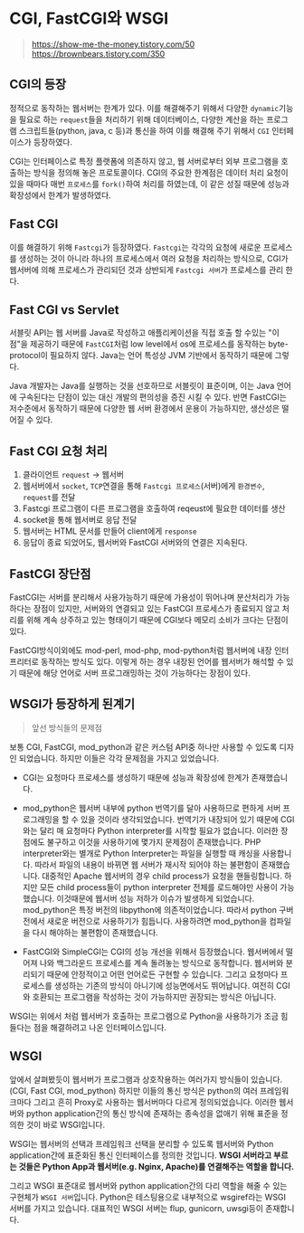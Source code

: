 # CGI, FastCGI와 WSGI
> https://show-me-the-money.tistory.com/50
> https://brownbears.tistory.com/350


## CGI의 등장
정적으로 동작하는 웹서버는 한계가 있다. 이를 해결해주기 위해서 다양한  `dynamic`기능을 필요로 하는 `request`들을 처리하기 위해 데이터베이스, 다양한 계산을 하는 프로그램 스크립트들(python, java, c 등)과 통신을 하여 이를 해결해 주기 위해서 `CGI` 인터페이스가 등장하였다.

CGI는 인터페이스로 특정 플랫폼에 의존하지 않고, 웹 서버로부터 외부 프로그램을 호출하는 방식을 정의해 놓은 프로토콜이다. CGI의 주요한 한계점은 데이터 처리 요청이 있을 때마다 매번 `프로세스`를 `fork()`하여 처리를 하였는데, 이 같은 성질 때문에 성능과 확장성에서 한계가 발생하였다.

## Fast CGI
이를 해결하기 위해 `Fastcgi`가 등장하였다. `Fastcgi`는 각각의 요청에 새로운 프로세스를 생성하는 것이 아니라 하나의 프로세스에서 여러 요청을 처리하는 방식으로, CGI가 웹서버에 의해 프로세스가 관리되던 것과 상반되게 `Fastcgi 서버`가 프로세스를 관리 한다.

## Fast CGI vs Servlet

서블릿 API는 웹 서버를 Java로 작성하고 애플리케이션을 직접 호출 할 수있는 "이점"을 제공하기 때문에 `FastCGI`처럼 low level에서 os에 프로세스를 동작하는 byte-protocol이 필요하지 않다. Java는 언어 특성상 JVM 기반에서 동작하기 때문에 그렇다.

Java 개발자는 Java를 실행하는 것을 선호하므로 서블릿이 표준이며, 이는 Java 언어에 구속된다는 단점이 있는 대신 개발의 편의성을 증진 시킬 수 있다. 반면 FastCGI는 저수준에서 동작하기 때문에 다양한 웹 서버 환경에서 운용이 가능하지만, 생산성은 떨어질 수 있다.

## Fast CGI 요청 처리
1. 클라이언트 `request` -> 웹서버
2. 웹서버에서 `socket`, `TCP`연결을 통해 `Fastcgi 프로세스`(서버)에게 `환경변수`, `request`를 전달
3. Fastcgi 프로그램이 다른 프로그램을 호출하여 reqeust에 필요한 데이터를 생산
4. socket을 통해 웹서버로 응답 전달
5. 웹서버는 HTML 문서를 만들어 client에게 `response`
6. 응답이 종료 되었어도, 웹서버와 FastCGI 서버와의 연결은 지속된다.

## FastCGI 장단점
FastCGI는 서버를 분리해서 사용가능하기 때문에 가용성이 뛰어나며 분산처리가 가능하다는 장점이 있지만, 서버와의 연결되고 있는 FastCGI 프로세스가 종료되지 않고 처리를 위해 계속 상주하고 있는 형태이기 때문에 CGI보다 메모리 소비가 크다는 단점이 있다.

FastCGI방식이외에도 mod-perl, mod-php, mod-python처럼 웹서버에 내장 인터프리터로 동작하는 방식도 있다. 이렇게 하는 경우 내장된 언어를 웹서버가 해석할 수 있기 때문에 해당 언어로 서버 프로그래밍하는 것이 가능하다는 장점이 있다.

## WSGI가 등장하게 된계기
> 앞선 방식들의 문제점

보통 CGI, FastCGI, mod_python과 같은 커스텀 API중 하나만 사용할 수 있도록 디자인 되었습니다. 하지만 이들은 각각 문제점을 가지고 있었습니다.

- CGI는 요청마다 프로세스를 생성하기 때문에 성능과 확장성에 한계가 존재했습니다.

- mod_python은 웹서버 내부에 python 번역기를 달아 사용하므로 편하게 서버 프로그래밍을 할 수 있을 것이라 생각되었습니다.
번역기가 내장되어 있기 때문에 CGI와는 달리 매 요청마다 Python interpreter를 시작할 필요가 없습니다. 이러한 장점에도 불구하고 이것을 사용하기에 몇가지 문제점이 존재했습니다.
PHP interpreter와는 별개로 Python Interpreter는 파일을 실행할 때 캐싱을 사용합니다. 따라서 파일의 내용이 바뀌면 웹 서버가 재시작 되어야 하는 불편함이 존재했습니다.
대중적인 Apache 웹서버의 경우 child process가 요청을 핸들링합니다. 하지만 모든 child process들이 python interpreter 전체를 로드해야만 사용이 가능했습니다. 이것때문에 웹서버 성능 저하가 이슈가 발생하게 되었습니다.
mod_python은 특정 버전의 libpython에 의존적이었습니다. 따라서 python 구버전에서 새로운 버전으로 사용하기가 힘듭니다. 사용하려면 mod_python을 컴파일을 다시 해야하는 불편함이 존재했습니다.

- FastCGI와 SimpleCGI는 CGI의 성능 개선을 위해서 등장했습니다.
웹서버에서 떨어져 나와 백그라운드 프로세스를 계속 돌려놓는 방식으로 동작합니다.
웹서버와 분리되기 때문에 안정적이고 어떤 언어로든 구현할 수 있습니다. 그리고 요청마다 프로세스를 생성하는 기존의 방식이 아니기에 성능면에서도 뛰어납니다.
여전히 CGI와 호환되는 프로그램을 작성하는 것이 가능하지만 권장되는 방식은 아닙니다.

WSGI는 위에서 처럼 웹서버가 호출하는 프로그램으로 Python을 사용하기가 조금 힘들다는 점을 해결하려고 나온 인터페이스입니다.

## WSGI
앞에서 살펴봤듯이 웹서버가 프로그램과 상호작용하는 여러가지 방식들이 있습니다.(CGI, Fast CGI, mod_python) 하지만 이들의 통신 방식은 python의 여러 프레임워크마다 그리고 흔히 Proxy로 사용하는 웹서버마다 다르게 정의되었습니다. 이러한 웹서버와 python application간의 통신 방식에 존재하는 종속성을 없애기 위해 표준을 정의한 것이 바로 WSGI입니다.

WSGI는 웹서버의 선택과 프레임워크 선택을 분리할 수 있도록 웹서버와 Python application간에 표준화된 통신 인터페이스를 정의한 것입니다. **WSGI 서버라고 부르는 것들은 Python App과 웹서버(e.g. Nginx, Apache)를 연결해주는 역할을 합니다.**

그리고 WSGI 표준대로 웹서버와 python application간의 다리 역할을 해줄 수 있는 구현체가 `WSGI 서버`입니다. Python은 테스팅용으로 내부적으로 wsgiref라는 WSGI 서버를 가지고 있습니다. 대표적인 WSGI 서버는 flup, gunicorn, uwsgi등이 존재합니다.
